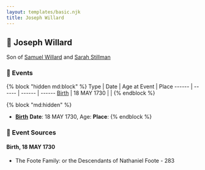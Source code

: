 ```yaml
---
layout: templates/basic.njk
title: Joseph Willard
---
```

## 🔵 Joseph Willard

Son of [Samuel Willard](/people/1/12362566) and [Sarah Stillman](/people/9/9722974)

### 📆 Events

{% block "hidden md:block" %}
Type | Date | Age at Event | Place
------ | ------ | ------ | ------
[Birth](#event-event-2) | 18 MAY 1730 |  |
{% endblock %}

{% block "md:hidden" %}
- **[Birth](#event-event-2)**
**Date**: 18 MAY 1730, Age:
**Place**:
{% endblock %}

### 📰 Event Sources

#### <a id="event-event-2"></a> Birth, 18 MAY 1730
* The Foote Family: or the Descendants of Nathaniel Foote  - 283
